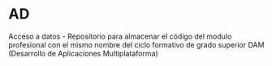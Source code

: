 AD
==

Acceso a datos - Repositorio para almacenar el código del modulo profesional con el mismo nombre del ciclo formativo 
de grado superior DAM (Desarrollo de Aplicaciones Multiplataforma)
